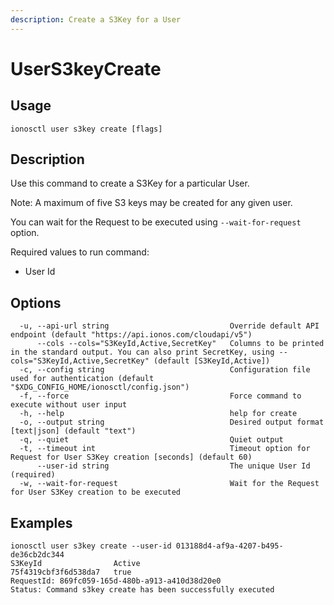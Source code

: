 ```yaml
---
description: Create a S3Key for a User
---
```


# UserS3keyCreate

## Usage

```text
ionosctl user s3key create [flags]
```

## Description

Use this command to create a S3Key for a particular User.

Note: A maximum of five S3 keys may be created for any given user.

You can wait for the Request to be executed using `--wait-for-request` option.

Required values to run command:

* User Id

## Options

```text
  -u, --api-url string                           Override default API endpoint (default "https://api.ionos.com/cloudapi/v5")
      --cols --cols="S3KeyId,Active,SecretKey"   Columns to be printed in the standard output. You can also print SecretKey, using --cols="S3KeyId,Active,SecretKey" (default [S3KeyId,Active])
  -c, --config string                            Configuration file used for authentication (default "$XDG_CONFIG_HOME/ionosctl/config.json")
  -f, --force                                    Force command to execute without user input
  -h, --help                                     help for create
  -o, --output string                            Desired output format [text|json] (default "text")
  -q, --quiet                                    Quiet output
  -t, --timeout int                              Timeout option for Request for User S3Key creation [seconds] (default 60)
      --user-id string                           The unique User Id (required)
  -w, --wait-for-request                         Wait for the Request for User S3Key creation to be executed
```

## Examples

```text
ionosctl user s3key create --user-id 013188d4-af9a-4207-b495-de36cb2dc344 
S3KeyId                Active
75f4319cbf3f6d538da7   true
RequestId: 869fc059-165d-480b-a913-a410d38d20e0
Status: Command s3key create has been successfully executed
```


